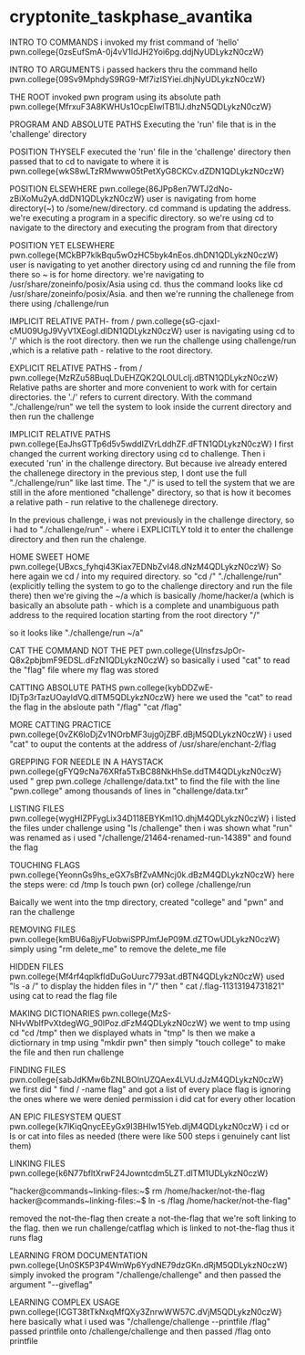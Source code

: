 # cryptonite_taskphase_avantika
INTRO TO COMMANDS
i invoked my frist command of 'hello'
pwn.college{0zsEufSmA-0j4vV1IdJH2Yoi6pg.ddjNyUDLykzN0czW}

INTRO TO ARGUMENTS
i passed hackers thru the command hello
pwn.college{09Sv9MphdyS9RG9-Mf7izISYiei.dhjNyUDLykzN0czW}

THE ROOT
invoked pwn program using its absolute path
pwn.college{MfrxuF3A8KWHUs1OcpEIwlTB1IJ.dhzN5QDLykzN0czW}

PROGRAM AND ABSOLUTE PATHS
Executing the 'run' file that is in the 'challenge' directory 

POSITION THYSELF
executed the 'run' file in the 'challenge' directory then passed that to cd to navigate to where it is
pwn.college{wkS8wLTzRMwww05tPetXyG8CKCv.dZDN1QDLykzN0czW}

POSITION ELSEWHERE
pwn.college{86JPp8en7WTJ2dNo-zBiXoMu2yA.ddDN1QDLykzN0czW}
user is navigating from home directory(~) to /some/new/directory. cd command is updating the address. we're executing a program in a specific directory. so we're using cd to navigate to the directory and executing the program from that directory


POSITION YET ELSEWHERE
pwn.college{MCkBP7klkBqu5wOzHC5byk4nEos.dhDN1QDLykzN0czW}
user is navigating to yet another directory using cd and running the file from there
so ~ is for home directory. we're navigating to /usr/share/zoneinfo/posix/Asia using cd.
thus the command looks like cd /usr/share/zoneinfo/posix/Asia. and then we're running the challenege from there using /challenge/run

IMPLICIT RELATIVE PATH- from /
pwn.college{sG-cjaxI-cMU09UgJ9VyV1XEogI.dlDN1QDLykzN0czW}
user is navigating using cd to '/' which is the root directory. then we run the challenge using challenge/run ,which is a relative path - relative to the root directory.

EXPLICIT RELATIVE PATHS - from /
pwn.college{MzRZu58BuqLDuEHZQK2QLOULcIj.dBTN1QDLykzN0czW}
Relative paths are shorter and more convenient to work with for certain directories. the './' refers to current directory. With the command "./challenge/run" we tell the system to look inside the current directory and then run the challenge


IMPLICIT RELATIVE PATHS
pwn.college{EaJhsGTTp6d5v5wddIZVrLddhZF.dFTN1QDLykzN0czW}
I first changed the current working directory using cd to challenge. Then i executed 'run' in the challenge directory. But because ive already entered the challenege directory in the previous step, I dont use the full "./challenge/run" like last time.
The "./" is used to tell the system that we are still in the afore mentioned "challenge" directory, so that is how it becomes a relative path - run relative to the challenege directory.

In the previous challenge, i was not previously in the challenge directory, so i had to "./challenge/run" - where i EXPLICITLY told it to enter the challenge directory and then run the chalenge.

HOME SWEET HOME
pwn.college{UBxcs_fyhqi43Kiax7EDNbZvI48.dNzM4QDLykzN0czW}
So here again we cd / into my required directory. so
"cd /"
"./challenge/run" (explicitly telling the system to go to the challenge directory and run the file there)
then we're giving the ~/a which is basically /home/hacker/a (which is basically an absolute path - which is a complete and unambiguous path address to the required location starting from the root directory "/"

so it looks like "./challenge/run ~/a"


CAT THE COMMAND NOT THE PET
pwn.college{UlnsfzsJpOr-Q8x2pbjbmF9EDSL.dFzN1QDLykzN0czW}
so basically i used "cat" to read the "flag" file where my flag was stored

CATTING ABSOLUTE PATHS
pwn.college{kybDDZwE-IDjTp3rTazUOayldVQ.dlTM5QDLykzN0czW}
here we used the "cat" to read the flag in the absloute path "/flag"
"cat /flag"

MORE CATTING PRACTICE
pwn.college{0vZK6loDjZv1NOrbMF3ujg0jZBF.dBjM5QDLykzN0czW}
i used "cat" to ouput the contents at the address of /usr/share/enchant-2/flag

GREPPING FOR NEEDLE IN A HAYSTACK
pwn.college{gFYQ9cNa76XRfa5TxBC88NkHhSe.ddTM4QDLykzN0czW}
used " grep pwn.college /challenge/data.txt" to find the file with the line "pwn.college"  among thousands of lines in "challenge/data.txr"

LISTING FILES
pwn.college{wygHIZPFygLix34D118EBYKmI1O.dhjM4QDLykzN0czW}
i listed the files under challenge using "ls /challenge"
then i was shown what "run" was renamed as
i used "/challenge/21464-renamed-run-14389" and found the flag

TOUCHING FLAGS
pwn.college{YeonnGs9hs_eGX7sBfZvAMNcj0k.dBzM4QDLykzN0czW}
here the steps were:
cd /tmp
ls
touch pwn (or) college
/challenge/run

Baically we went into the tmp directory, created "college" and "pwn" and ran the challenge

REMOVING FILES
pwn.college{kmBU6a8jyFUobwiSPPJmfJeP09M.dZTOwUDLykzN0czW}
simply using "rm delete_me" to remove the delete_me file 

HIDDEN FILES
pwn.college{Mf4rf4qplkfIdDuGoUurc7793at.dBTN4QDLykzN0czW}
used "ls -a /" to display the hidden files in "/"
then " cat /.flag-11313194731821" using cat to read the flag file

MAKING DICTIONARIES
pwn.college{MzS-NHvWbIfPvXtdegWG_90lPoz.dFzM4QDLykzN0czW}
we went to tmp using cd "cd /tmp"
then we displayed whats in "tmp" ls
then we make a dictiornary in tmp using "mkdir pwn"
then simply "touch college" to make the file
and then run challenge

FINDING FILES
pwn.college{sabJdKMw6bZNLBOlnUZQAex4LVU.dJzM4QDLykzN0czW}
we first did " find / -name flag" and got a list of every place flag is
ignoring the ones where we were denied permission
i did cat for every other location


AN EPIC FILESYSTEM QUEST
pwn.college{k7lKiqQnycEEyGx9I3BHIw15Yeb.dljM4QDLykzN0czW}
i cd or ls or cat into files as needed (there were like 500 steps i genuinely cant list them)

LINKING FILES
pwn.college{k6N77bfltXrwF24Jowntcdm5LZT.dlTM1UDLykzN0czW}

"hacker@commands~linking-files:~$ rm /home/hacker/not-the-flag
hacker@commands~linking-files:~$ ln -s /flag /home/hacker/not-the-flag"

removed the not-the-flag then create a not-the-flag that we're soft linking to the flag. then we run challenge/catflag which is linked to not-the-flag thus it runs flag

LEARNING FROM DOCUMENTATION
pwn.college{Un0SK5P3P4WmWp6YydNE79dzGKn.dRjM5QDLykzN0czW}
simply  invoked the program "/challenge/challenge" and then passed the argument "--giveflag"

LEARNING COMPLEX USAGE
pwn.college{ICGT38tTkNxqMfQXy3ZnrwWW57C.dVjM5QDLykzN0czW}
here basically what i used was "/challenge/challenge --printfile /flag"
passed printfile onto /challenge/challenge and then passed /flag onto printfile



















